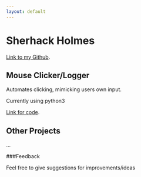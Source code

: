 ```yaml
---
layout: default
---
```


# Sherhack Holmes

[Link to my Github](https://github.com/sherhack).

## Mouse Clicker/Logger
Automates clicking, mimicking users own input.

Currently using python3

[Link for code](https://github.com/sherhack/mouse-scripter).

## Other Projects

...

###Feedback

Feel free to give suggestions for improvements/ideas
